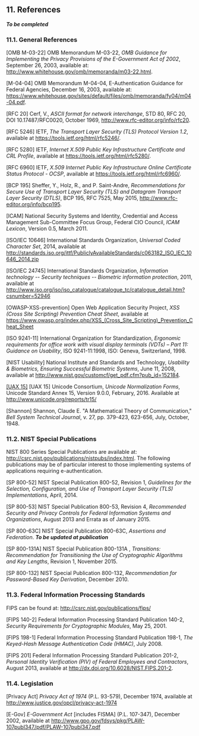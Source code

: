 <a name="references"></a>

## 11. References

***To be completed***

### 11.1. General References

<a name="M-03-22">[OMB M-03-22]</a> OMB Memorandum M-03-22, *OMB Guidance for Implementing the Privacy Provisions of the E-Government Act of 2002*, September 26, 2003, available at: <http://www.whitehouse.gov/omb/memoranda/m03-22.html>.

<a name="M-04-04">[M-04-04]</a> OMB Memorandum M-04-04, E-Authentication Guidance for Federal Agencies, December 16, 2003, available at: <https://www.whitehouse.gov/sites/default/files/omb/memoranda/fy04/m04-04.pdf>.

<a name="RFC20">[RFC 20]</a> Cerf, V., *ASCII format for network interchange*, STD 80, RFC 20, DOI 10.17487/RFC0020, October 1969, <http://www.rfc-editor.org/info/rfc20>.

<a name="RFC5246">[RFC 5246]</a> IETF, *The Transport Layer Security (TLS) Protocol Version 1.2*, available at <https://tools.ietf.org/html/rfc5246/>.

<a name="RFC5280">[RFC 5280]</a> IETF, *Internet X.509 Public Key Infrastructure Certificate and CRL Profile*, available at <https://tools.ietf.org/html/rfc5280/>.

<a name="RFC6960">[RFC 6960]</a> IETF, *X.509 Internet Public Key Infrastructure Online Certificate Status Protocol - OCSP*, available at <https://tools.ietf.org/html/rfc6960/>.

<a name="bcp195">[BCP 195]</a> Sheffer, Y., Holz, R., and P. Saint-Andre, *Recommendations for Secure Use of Transport Layer Security (TLS) and Datagram Transport Layer Security (DTLS)*, BCP 195, RFC 7525, May 2015, <http://www.rfc-editor.org/info/bcp195>.

<a name="ICAM">[ICAM]</a> National Security Systems and Identity, Credential and Access Management Sub-Committee Focus Group, Federal CIO Council, *ICAM Lexicon*, Version 0.5, March 2011.

<a name="ISOIEC10646">[ISO/IEC 10646]</a> International Standards Organization, *Universal Coded Character Set*, 2014, available at <http://standards.iso.org/ittf/PubliclyAvailableStandards/c063182_ISO_IEC_10646_2014.zip>

<a name="ISO24745">[ISO/IEC 24745]</a> International Standards Organization, *Information technology -- Security techniques -- Biometric information protection*, 2011, available at <http://www.iso.org/iso/iso_catalogue/catalogue_tc/catalogue_detail.htm?csnumber=52946>

<a name="OWASP-XSS-prevention">[OWASP-XSS-prevention]</a> Open Web Application Security Project, *XSS (Cross Site Scripting) Prevention Cheat Sheet*, available at <https://www.owasp.org/index.php/XSS_(Cross_Site_Scripting)_Prevention_Cheat_Sheet>

<a name="ISO9241-11">[ISO 9241-11]</a> International Organization for Standardization, *Ergonomic requirements for office work with visual display terminals (VDTs) – Part 11: Guidance on Usability*, ISO 9241-11:1998, ISO: Geneva, Switzerland, 1998.

<a name="use-and-bio">[NIST Usability]</a> National Institute and Standards and Technology, *Usability & Biometrics, Ensuring Successful Biometric Systems*, June 11, 2008, available at <http://www.nist.gov/customcf/get_pdf.cfm?pub_id=152184>.

[[UAX 15]](#UAX15)
<a name="UAX15">[UAX 15]</a> Unicode Consortium, *Unicode Normalization Forms*, Unicode Standard Annex 15, Version 9.0.0, February, 2016. Available at <http://www.unicode.org/reports/tr15/>

<a name="shannon">[Shannon]</a> Shannon, Claude E. "A Mathematical Theory of Communication," *Bell System Technical Journal*, v. 27, pp. 379-423, 623-656, July, October, 1948.

### 11.2. NIST Special Publications

NIST 800 Series Special Publications are available at: <http://csrc.nist.gov/publications/nistpubs/index.html>. The following publications may be of particular interest to those implementing systems of applications requiring e-authentication.

<a name="SP800-52">[SP 800-52]</a> NIST Special Publication 800-52, Revision 1, *Guidelines for the Selection, Configuration, and Use of Transport Layer Security (TLS) Implementations*, April, 2014.

<a name="SP800-53">[SP 800-53]</a> NIST Special Publication 800-53, Revision 4, *Recommended Security and Privacy Controls for Federal Information Systems and Organizations*, August 2013 and Errata as of January 2015.

<a name="SP800-63C">[SP 800-63C]</a> NIST Special Publication 800-63C, *Assertions and Federation*. ***To be updated at publication***

<a name="SP800-131A">[SP 800-131A]</a> NIST Special Publication 800-131A , *Transitions: Recommendation for Transitioning the Use of Cryptographic Algorithms and Key Lengths*, Revision 1, November 2015.

<a name="SP800-132">[SP 800-132]</a> NIST Special Publication 800-132, *Recommendation for Password-Based Key Derivation*, December 2010.

### 11.3. Federal Information Processing Standards

FIPS can be found at: http://csrc.nist.gov/publications/fips/

<a name="FIPS140-2">[FIPS 140-2]</a> Federal Information Processing Standard Publication 140-2, *Security Requirements for Cryptographic Modules*, May 25, 2001.

<a name="FIPS198-1">[FIPS 198-1]</a> Federal Information Processing Standard Publication 198-1, *The Keyed-Hash Message Authentication Code (HMAC)*, July 2008.

<a name="FIPS201">[FIPS 201]</a> Federal Information Processing Standard Publication 201-2, *Personal Identity Verification (PIV) of Federal Employees and Contractors*, August 2013, available at <http://dx.doi.org/10.6028/NIST.FIPS.201-2>.

### 11.4. Legislation

<a name="PrivacyAct">[Privacy Act]</a> *Privacy Act of 1974* (P.L. 93-579), December 1974, available at <http://www.justice.gov/opcl/privacy-act-1974>

<a name="E-Gov">[E-Gov]</a> *E-Government Act* \[includes FISMA] (P.L. 107-347), December 2002, available at <http://www.gpo.gov/fdsys/pkg/PLAW-107publ347/pdf/PLAW-107publ347.pdf>

